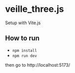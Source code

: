 # veille_three.js

Setup with Vite.js

## How to run

- <code>npm install</code>
- <code>npm run dev</code>

then go to http://localhost:5173/

